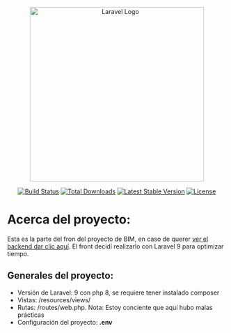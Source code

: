 <p align="center"><a href="https://laravel.com" target="_blank"><img src="https://raw.githubusercontent.com/laravel/art/master/logo-lockup/5%20SVG/2%20CMYK/1%20Full%20Color/laravel-logolockup-cmyk-red.svg" width="400" alt="Laravel Logo"></a></p>

<p align="center">
<a href="https://travis-ci.org/laravel/framework"><img src="https://travis-ci.org/laravel/framework.svg" alt="Build Status"></a>
<a href="https://packagist.org/packages/laravel/framework"><img src="https://img.shields.io/packagist/dt/laravel/framework" alt="Total Downloads"></a>
<a href="https://packagist.org/packages/laravel/framework"><img src="https://img.shields.io/packagist/v/laravel/framework" alt="Latest Stable Version"></a>
<a href="https://packagist.org/packages/laravel/framework"><img src="https://img.shields.io/packagist/l/laravel/framework" alt="License"></a>
</p>

# Acerca del proyecto:
Esta es la parte del fron del proyecto de BIM, en caso de querer [ver el backend dar clic aquí](https://github.com/AbinadadMoralesMontan/Backend-BIM).
El front decidí realizarlo con Laravel 9 para optimizar tiempo.

## Generales del proyecto:
 - Versión de Laravel: 9 con php 8, se requiere tener instalado composer
 - Vistas: /resources/views/
 - Rutas: /routes/web.php. Nota: Estoy conciente que aquí hubo malas prácticas
 - Configuración del proyecto: **.env** 

